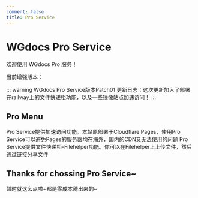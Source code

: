 ```yaml
---
comment: false
title: Pro Service
---
```

# WGdocs Pro Service

欢迎使用 WGdocs Pro 服务！

当前增强版本：

::: warning WGdocs Pro Service版本Patch01
更新日志：这次更新加入了部署在railway上的文件快递柜功能，以及一些镜像站点加速访问！
:::

## Pro Menu

<NCard title="🚀 加速访问与镜像站点" link="/pro/speed">
Pro Service提供加速访问功能。本站原部署于Cloudflare Pages，使用Pro Service可以避免Pages的服务器均在海外，国内的CDN又无法使用的问题
</NCard>

<NCard title="📦 文件快递柜" link="/pro/filehelper">
Pro Service提供文件快递柜-Filehelper功能。你可以在Filehelper上上传文件，然后通过链接分享文件
</NCard>


## Thanks for chossing Pro Service~
暂时就这么点啦~都是零成本薅出来的~